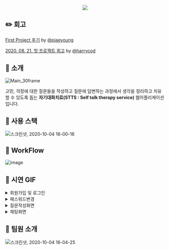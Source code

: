 <p align="center"><img src='https://user-images.githubusercontent.com/47022167/95008604-49cc1e00-0656-11eb-8b0f-bc74c7c11bce.png' /></p>

## :pencil2: 회고 

[First Project 후기](https://velog.io/@dodose/%EC%BD%94%EB%93%9C%EC%8A%A4%ED%85%8C%EC%9D%B4%EC%B8%A0-First-Project-%ED%9B%84%EA%B8%B0) by [@pjaeyoung](https://github.com/pjaeyoung)

[2020. 08. 21. 첫 프로젝트 회고](https://velog.io/@harrycod/2020.-08.-21.-%EC%B2%AB-%ED%94%84%EB%A1%9C%EC%A0%9D%ED%8A%B8-%ED%9A%8C%EA%B3%A0) by [@harrycod](https://github.com/harrycod)


## :rocket: 소개 
![Main_30frame](https://user-images.githubusercontent.com/47022167/95008543-be528d00-0655-11eb-8192-134327f06f3b.gif)

고민, 걱정에 대한 질문들을 작성하고 질문에 답변하는 과정에서 생각을 정리하고 치유할 수 있도록 돕는 **자기대화치료(STTS : Self talk therapy service)** 웹어플리케이션입니다. 

## :wrench: 사용 스택 
![스크린샷, 2020-10-04 16-00-16](https://user-images.githubusercontent.com/47022167/95009149-b9440c80-065a-11eb-9505-e6d1cd531b89.png)

## 🔀 WorkFlow

![image](https://user-images.githubusercontent.com/47022167/95009534-c31b3f00-065d-11eb-8cf0-42daab4e9fc4.png)


## :iphone: 시연 GIF

<details>
<summary>회원가입 및 로그인</summary>
  
![login](https://user-images.githubusercontent.com/47022167/95010425-388a0e00-0664-11eb-9f7a-c4f3a03b0f91.gif)

</details>
<details>
<summary>패스워드변경</summary>

![5 패스워드변경](https://user-images.githubusercontent.com/47022167/95009577-12fa0600-065e-11eb-990e-75f5cf47f198.gif)
![6  패스워드변경시 이메일오류](https://user-images.githubusercontent.com/47022167/95009584-20af8b80-065e-11eb-9916-dc071aa86b95.gif)

</details>
<details>
<summary>질문작성화면</summary>

![8  방생성](https://user-images.githubusercontent.com/47022167/95009619-6cfacb80-065e-11eb-97a0-f1d8a790bfad.gif)
![9 방편집](https://user-images.githubusercontent.com/47022167/95009708-16da5800-065f-11eb-9a9e-17b323cf9cb6.gif)

</details>
<details>
<summary>채팅화면</summary>

![11 채팅방](https://user-images.githubusercontent.com/47022167/95009604-4b99df80-065e-11eb-877f-23e19f900748.gif)

</details>


## :busts_in_silhouette: 팀원 소개 
![스크린샷, 2020-10-04 16-04-25](https://user-images.githubusercontent.com/47022167/95009220-4a1ae800-065b-11eb-900e-0b7c83276882.png)

